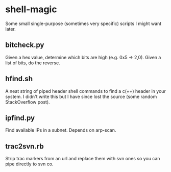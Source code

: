 # shell-magic
Some small single-purpose (sometimes very specific) scripts I might want later.

## bitcheck.py
Given a hex value, determine which bits are high (e.g. 0x5 -> 2,0). Given a list of bits, do the reverse.

## hfind.sh
A neat string of piped header shell commands to find a c(++) header in your system. I didn't write this but I have since lost the source (some random StackOverflow post).

## ipfind.py
Find available IPs in a subnet. Depends on arp-scan.

## trac2svn.rb
Strip trac markers from an url and replace them with svn ones so you can pipe directly to svn co.
